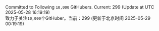 Committed to Following `10,000` GitHubers. Current: <!-- FOLLOWING_COUNT -->299<!-- FOLLOWING_COUNT --> (Update at UTC <!-- LAST_UPDATED -->2025-05-28 16:19:19<!-- LAST_UPDATED -->)<br>
致力于关注`10,000`个GitHuber。当前：<!-- FOLLOWING_COUNT -->299<!-- FOLLOWING_COUNT --> (更新于北京时间 <!-- LAST_UPDATED_CST -->2025-05-29 00:19:19<!-- LAST_UPDATED_CST -->)
